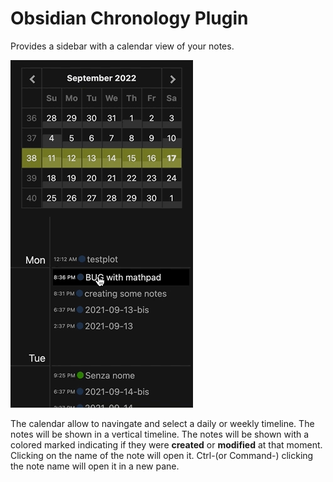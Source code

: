 # Obsidian Chronology Plugin

Provides a sidebar with a calendar view of your notes.

![](media/demo.gif)

The calendar allow to navingate and select a daily or weekly timeline. The notes will be shown in a vertical timeline.
The notes will be shown with a colored marked indicating if they were **created** or **modified** at that moment. Clicking on the name of the note will open it. Ctrl-(or Command-) clicking the note name will open it in a new pane.



